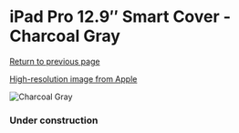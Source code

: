# iPad Pro 12.9″ Smart Cover - Charcoal Gray

[Return to previous page](/ipad_pro129)

[High-resolution image from Apple](https://store.storeimages.cdn-apple.com/8756/as-images.apple.com/is/MK0L2?wid=4500&hei=4500&fmt=png)

<div style="width: 384px"><img src="/everypreview/MK0L2.png" alt="Charcoal Gray"></div>

### Under construction
